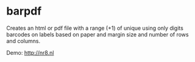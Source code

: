 # barpdf
Creates an html or pdf file with a range (+1) of unique using only digits barcodes on labels based on paper and 
margin size and number of rows and columns.

Demo: http://nr8.nl